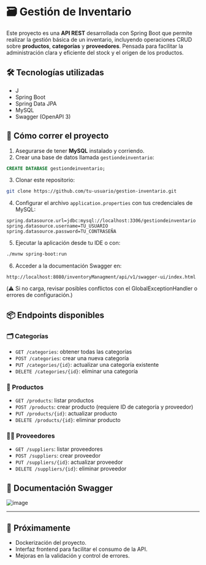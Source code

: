 # 🗃️ Gestión de Inventario

Este proyecto es una **API REST** desarrollada con Spring Boot que permite realizar la gestión básica de un inventario, incluyendo operaciones CRUD sobre **productos**, **categorías** y **proveedores**. Pensada para facilitar la administración clara y eficiente del stock y el origen de los productos.

## 🛠 Tecnologías utilizadas

- J
- Spring Boot
- Spring Data JPA
- MySQL
- Swagger (OpenAPI 3)

## 🚀 Cómo correr el proyecto

1. Asegurarse de tener **MySQL** instalado y corriendo.
2. Crear una base de datos llamada `gestiondeinventario`:

```sql
CREATE DATABASE gestiondeinventario;
```

3. Clonar este repositorio:

```bash
git clone https://github.com/tu-usuario/gestion-inventario.git
```

4. Configurar el archivo `application.properties` con tus credenciales de MySQL:

```properties
spring.datasource.url=jdbc:mysql://localhost:3306/gestiondeinventario
spring.datasource.username=TU_USUARIO
spring.datasource.password=TU_CONTRASEÑA
```

5. Ejecutar la aplicación desde tu IDE o con:

```bash
./mvnw spring-boot:run
```

6. Acceder a la documentación Swagger en:

```
http://localhost:8080/inventoryManagment/api/v1/swagger-ui/index.html
```

(⚠️ Si no carga, revisar posibles conflictos con el GlobalExceptionHandler o errores de configuración.)

## 📦 Endpoints disponibles

### 🗂 Categorías

- `GET /categories`: obtener todas las categorías
- `POST /categories`: crear una nueva categoría
- `PUT /categories/{id}`: actualizar una categoría existente
- `DELETE /categories/{id}`: eliminar una categoría

### 🧾 Productos

- `GET /products`: listar productos
- `POST /products`: crear producto (requiere ID de categoría y proveedor)
- `PUT /products/{id}`: actualizar producto
- `DELETE /products/{id}`: eliminar producto

### 👨‍💼 Proveedores

- `GET /suppliers`: listar proveedores
- `POST /suppliers`: crear proveedor
- `PUT /suppliers/{id}`: actualizar proveedor
- `DELETE /suppliers/{id}`: eliminar proveedor

## 📄 Documentación Swagger

![image](https://github.com/user-attachments/assets/488b57a9-5cb5-4a31-a19f-483a9c016d42)


---

## 📌 Próximamente

- Dockerización del proyecto.
- Interfaz frontend para facilitar el consumo de la API.
- Mejoras en la validación y control de errores.

